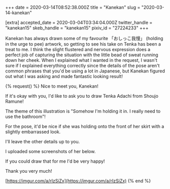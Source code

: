 +++
date = 2020-03-14T08:52:38.000Z
title = "Kanekan"
slug = "2020-03-14-kanekan"

[extra]
accepted_date = 2020-03-04T03:34:04.000Z
twitter_handle = "kanekan15"
skeb_handle = "kanekan15"
pixiv_id = "27224233"
+++

Kanekan has always drawn some of my favourite 「おしっこ我慢」 (holding in the urge to pee) artwork, so getting to see his take on Tenka has been a treat to me. I think the slight flustered and nervous expression does a perfect job of capturing the situation with the little bead of sweat running down her cheek. When I explained what I wanted in the request, I wasn't sure if I explained everything correctly since the details of the pose aren't common phrases that you'd be using a lot in Japanese, but Kanekan figured out what I was asking and made fantastic looking result!

{% request() %}
Nice to meet you, Kanekan!

If it's okay with you, I'd like to ask you to draw Tenka Adachi from Shoujo Ramune!

The theme of this illustration is "Somehow I'm holding it in. I really need to use the bathroom"!

For the pose, it'd be nice if she was holding onto the front of her skirt with a slightly embarrassed look.

I'll leave the other details up to you.

I uploaded some screenshots of her below.

If you could draw that for me I'd be very happy!

Thank you very much!

[https://imgur.com/a/rIzSiZx](https://imgur.com/a/rIzSiZx)
{% end %}